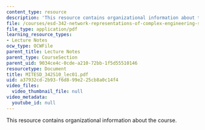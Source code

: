 ```yaml
---
content_type: resource
description: 'This resource contains organizational information about the course.  '
file: /courses/esd-342-network-representations-of-complex-engineering-systems-spring-2010/a37932cd2b93f6d899e225cb8a0c14f4_MITESD_342S10_lec01.pdf
file_type: application/pdf
learning_resource_types:
- Lecture Notes
ocw_type: OCWFile
parent_title: Lecture Notes
parent_type: CourseSection
parent_uid: 9034ce4c-0cde-a210-72bb-1f5d55510146
resourcetype: Document
title: MITESD_342S10_lec01.pdf
uid: a37932cd-2b93-f6d8-99e2-25cb8a0c14f4
video_files:
  video_thumbnail_file: null
video_metadata:
  youtube_id: null
---
```

This resource contains organizational information about the course.  

